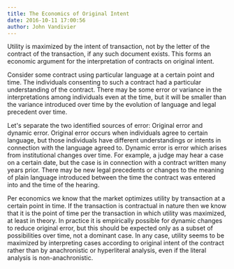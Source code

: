 ```yaml
---
title: The Economics of Original Intent
date: 2016-10-11 17:00:56
author: John Vandivier
---
```




Utility is maximized by the intent of transaction, not by the letter of the contract of the transaction, if any such document exists. This forms an economic argument for the interpretation of contracts on original intent.

Consider some contract using particular language at a certain point and time. The individuals consenting to such a contract had a particular understanding of the contract. There may be some error or variance in the interpretations among individuals even at the time, but it will be smaller than the variance introduced over time by the evolution of language and legal precedent over time.

Let's separate the two identified sources of error: Original error and dynamic error. Original error occurs when individuals agree to certain language, but those individuals have different understandings or intents in connection with the language agreed to. Dynamic error is error which arises from institutional changes over time. For example, a judge may hear a case on a certain date, but the case is in connection with a contract written many years prior. There may be new legal precedents or changes to the meaning of plain language introduced between the time the contract was entered into and the time of the hearing.

Per economics we know that the market optimizes utility by transaction at a certain point in time. If the transaction is contractual in nature then we know that it is the point of time per the transaction in which utility was maximized, at least in theory. In practice it is empirically possible for dynamic changes to reduce original error, but this should be expected only as a subset of possibilities over time, not a dominant case. In any case, utility seems to be maximized by interpreting cases according to original intent of the contract rather than by anachronistic or hyperliteral analysis, even if the literal analysis is non-anachronistic.